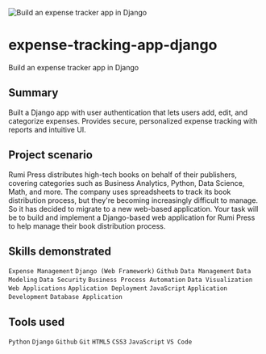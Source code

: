 
![Build an expense tracker app in Django](https://d3njjcbhbojbot.cloudfront.net/api/utilities/v1/imageproxy/https://coursera-course-photos.s3.amazonaws.com/ee/30e84af52548c9ad6ae3afedead1bd/Screen-Shot-2023-02-17-at-10.40.13-AM.png?auto=format%2Ccompress&dpr=1)
# expense-tracking-app-django
Build an expense tracker app in Django

## Summary
Built a Django app with user authentication that lets users add, edit, and categorize expenses. Provides secure, personalized expense tracking with reports and intuitive UI.

## Project scenario
Rumi Press distributes high-tech books on behalf of their publishers, covering categories such as Business Analytics, Python, Data Science, Math, and more. The company uses spreadsheets to track its book distribution process, but they're becoming increasingly difficult to manage. So it has decided to migrate to a new web-based application. Your task will be to build and implement a Django-based web application for Rumi Press to help manage their book distribution process.

## Skills demonstrated

`Expense Management` `Django (Web Framework)` `Github` `Data Management` `Data Modeling` `Data Security` `Business Process Automation` `Data Visualization` `Web Applications` `Application Deployment` `JavaScript` `Application Development` `Database Application`

## Tools used

`Python` `Django` `Github` `Git` `HTML5` `CSS3` `JavaScript` `VS Code`

